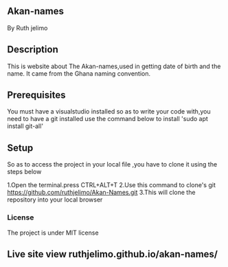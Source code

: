 <img sr ="image/akannnname.png">

## Akan-names
By Ruth jelimo

## Description
This is website about The Akan-names,used in getting date of birth and the name. It came from the Ghana naming convention.

## Prerequisites
You must have a visualstudio installed so as to write your code with,you need to have a git installed
use the command below to install 'sudo apt install git-all'

## Setup
So as to access the project in your local file ,you have to clone it using the steps below 
 
 1.Open the terminal.press  CTRL+ALT+T
 2.Use this command to clone's git https://github.com/ruthjelimo/Akan-Names.git
 3.This will clone the repository into your local browser
 
 ### License
 The project is under MIT license

 ## Live site view ruthjelimo.github.io/akan-names/
 
